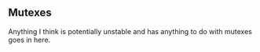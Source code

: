 ## Mutexes

Anything I think is potentially unstable and has anything to do with mutexes goes in here.
